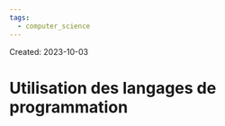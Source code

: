 ```yaml
---
tags:
  - computer_science
---
```

Created: 2023-10-03

# Utilisation des langages de programmation


